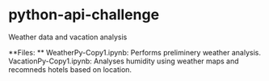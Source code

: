# python-api-challenge
Weather data and vacation analysis

**Files: **
WeatherPy-Copy1.ipynb: Performs preliminery weather analysis. 
VacationPy-Copy1.ipynb: Analyses humidity using weather maps and recomneds hotels based on location. 

